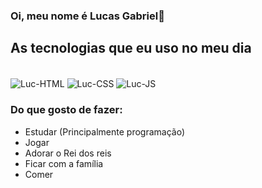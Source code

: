 ### Oi, meu nome é Lucas Gabriel👋

## As tecnologias que eu uso no meu dia
<div style="display: inline_block"><br>
  <img align="center" alt="Luc-HTML"src="https://img.shields.io/badge/HTML-239120?style=for-the-badge&logo=html5&logoColor=white">
  <img align="center" alt="Luc-CSS" src="https://img.shields.io/badge/CSS-239120?&style=for-the-badge&logo=css3&logoColor=white">
  <img align="center" alt="Luc-JS"  src="https://img.shields.io/badge/JS-239120?&style=for-the-badge&logo=javascript&logoColor=white">
</div>

<h3>Do que gosto de fazer:</h3>

<ul>
  <li>Estudar (Principalmente programação)</li>
  <li>Jogar</li>
  <li>Adorar o Rei dos reis</li>
  <li>Ficar com a família</li>
  <li>Comer</li>
</ul>

